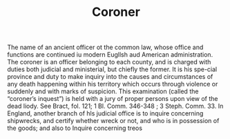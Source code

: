 ---
title: Coroner
letter: C
permalink: "/definitions/bld-coroner.html"
body: The name of an ancient officer ot the common law, whose office and functions
  are continued iu modern Eugllsh aud American administration. The coroner is an officer
  belonging to each county, and is charged with duties both judicial and ministerial,
  but chiefly the former. It is his spe-cial province and duty to make inquiry into
  the causes and circumstances of any death happening within his territory which occurs
  through violence or suddenly and with marks of suspicion. This examination (called
  the “coroner’s inquest”) is held with a jury of proper persons upon view of the
  dead liody. See Bract, fol. 121; 1 Bl. Comm. 346-348 ; 3 Steph. Comm. 33. In England,
  another branch of hls judicial office is to inquire concerning shipwrecks, and certify
  whether wreck or not, and who is in possession of the goods; and also to Inquire
  concerning treos
published_at: '2018-07-07'
source: Black's Law Dictionary 2nd Ed (1910)
layout: post
---
